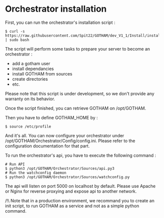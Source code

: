# Orchestrator installation

First, you can run the orchestrator's installation script :

```
$ curl -s https://raw.githubusercontent.com/Spit22/GOTHAM/dev_V1_1/Install/install_orchestrator.sh | sudo bash
```

The script will perform some tasks to prepare your server to become an orchestrator :
  - add a gotham user
  - install dependancies
  - install GOTHAM from sources
  - create directories
  - etc.

Please note that this script is under development, so we don't provide any warranty on its behavior.

Once the script finished, you can retrieve GOTHAM on /opt/GOTHAM.

Then you have to define GOTHAM_HOME by :

```
$ source /etc/profile
```

And it's all. You can now configure your orchestrator under /opt/GOTHAM/Orchestrator/Config/config.ini. Please refer to the configuration documentation for that part.

To run the orchestrator's api, you have to execute the following command :

```
# Run API
$ python3 /opt/GOTHAM/Orchestrator/Sources/api.py3
# Run the watchconfig daemon
$ python3 /opt/GOTHAM/Orchestrator/Sources/watchconfig.py
```


The api will listen on port 5000 on localhost by default. Please use Apache or Nginx for reverse proxying and expose api to another network. 

/!\ Note that in a production environment, we recommand you to create an init script, to run GOTHAM as a service and not as a simple python command.
